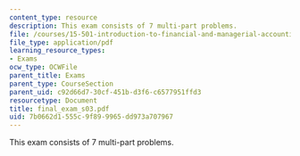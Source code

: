 ```yaml
---
content_type: resource
description: This exam consists of 7 multi-part problems.
file: /courses/15-501-introduction-to-financial-and-managerial-accounting-spring-2004/7b0662d1555c9f899965dd973a707967_final_exam_s03.pdf
file_type: application/pdf
learning_resource_types:
- Exams
ocw_type: OCWFile
parent_title: Exams
parent_type: CourseSection
parent_uid: c92d66d7-30cf-451b-d3f6-c6577951ffd3
resourcetype: Document
title: final_exam_s03.pdf
uid: 7b0662d1-555c-9f89-9965-dd973a707967
---
```

This exam consists of 7 multi-part problems.